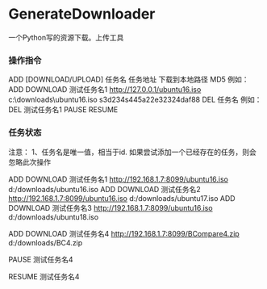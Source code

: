 # GenerateDownloader
一个Python写的资源下载。上传工具
### 操作指令
ADD [DOWNLOAD/UPLOAD] 任务名 任务地址 下载到本地路径 MD5    例如： ADD DOWNLOAD 测试任务名1 http://127.0.0.1/ubuntu16.iso c:\downloads\ubuntu16.iso s3d234s445a22e32324daf88
DEL  任务名                                                      例如： DEL   测试任务名1
PAUSE 
RESUME


### 任务状态



注意：
1、任务名是唯一值，相当于id. 如果尝试添加一个已经存在的任务，则会忽略此次操作


ADD DOWNLOAD 测试任务名1 http://192.168.1.7:8099/ubuntu16.iso d:/downloads/ubuntu16.iso
ADD DOWNLOAD 测试任务名2 http://192.168.1.7:8099/ubuntu16.iso d:/downloads/ubuntu17.iso
ADD DOWNLOAD 测试任务名3 http://192.168.1.7:8099/ubuntu16.iso d:/downloads/ubuntu18.iso


ADD DOWNLOAD 测试任务名4 http://192.168.1.7:8099/BCompare4.zip d:/downloads/BC4.zip

PAUSE 测试任务名4

RESUME 测试任务名4